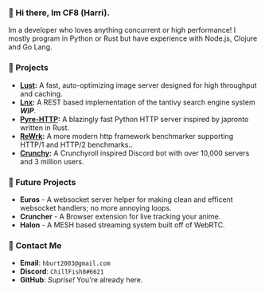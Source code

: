 ### 👋 Hi there, Im CF8 (Harri).
Im a developer who loves anything concurrent or high performance! I mostly program in Python or Rust but have experience with Node.js, Clojure and Go Lang.

### 🚀 Projects

- **[Lust](https://github.com/ChillFish8/lust):** A fast, auto-optimizing image server designed for high throughput and caching.
- **[Lnx](https://github.com/ChillFish8/lnx):** A REST based implementation of the tantivy search engine system **_WIP_**.
- **[Pyre-HTTP](https://github.com/Project-Dream-Weaver/litmus):** A blazingly fast Python HTTP server inspired by japronto written in Rust.
- **[ReWrk](https://github.com/ChillFish8/ReWrk):** A more modern http framework benchmarker supporting HTTP/1 and HTTP/2 benchmarks..
- **[Crunchy](https://github.com/ChillFish8/Crunchy):** A Crunchyroll inspired Discord bot with over 10,000 servers and 3 million users.

### 🌠 Future Projects
- **Euros** - A websocket server helper for making clean and efficent websocket handlers; no more annoying loops.
- **Cruncher** - A Browser extension for live tracking your anime.
- **Halon** - A MESH based streaming system built off of WebRTC.

### 📧 Contact Me
- **Email**: `hburt2003@gmail.com`
- **Discord**: `ChillFish8#6621`
- **GitHub**: *Suprise!* You're already here.
